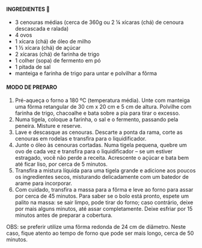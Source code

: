 #### INGREDIENTES :birthday:

- 3 cenouras médias (cerca de 360g ou 2 ¼ xícaras (chá) de cenoura descascada e ralada)
- 4 ovos
- 1 xícara (chá) de óleo de milho
- 1 ½ xícara (chá) de açúcar
- 2 xícaras (chá) de farinha de trigo
- 1 colher (sopa) de fermento em pó
- 1 pitada de sal
- manteiga e farinha de trigo para untar e polvilhar a fôrma

#### MODO DE PREPARO

1. Pré-aqueça o forno a 180 ºC (temperatura média). Unte com manteiga uma fôrma retangular de 30 cm x 20 cm e 5 cm de altura. Polvilhe com farinha de trigo, chacoalhe e bata sobre a pia para tirar o excesso.
2. Numa tigela, coloque a farinha, o sal e o fermento, passando pela peneira. Misture e reserve. 
3. Lave e descasque as cenouras. Descarte a ponta da rama, corte as cenouras em rodelas e transfira para o liquidificador. 
4. Junte o óleo às cenouras cortadas. Numa tigela pequena, quebre um ovo de cada vez e transfira para o liquidificador – se um estiver estragado, você não perde a receita. Acrescente o açúcar e bata bem até ficar liso, por cerca de 5 minutos. 
5. Transfira a mistura líquida para uma tigela grande e adicione aos poucos os ingredientes secos, misturando delicadamente com um batedor de arame para incorporar.
6. Com cuidado, transfira a massa para a fôrma e leve ao forno para assar por cerca de 45 minutos. Para saber se o bolo está pronto, espete um palito na massa: se sair limpo, pode tirar do forno; caso contrário, deixe por mais alguns minutos, até assar completamente. Deixe esfriar por 15 minutos antes de preparar a cobertura.

 

OBS: se preferir utilize uma fôrma redonda de 24 cm de diâmetro. Neste caso, fique atento ao tempo de forno que pode ser mais longo, cerca de 50 minutos.